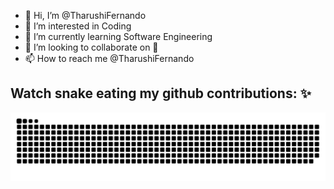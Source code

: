 - 👋 Hi, I’m @TharushiFernando
- 👀 I’m interested in Coding
- 🌱 I’m currently learning Software Engineering
- 💞️ I’m looking to collaborate on 👀
- 📫 How to reach me @TharushiFernando

<!---
TharushiFernando/TharushiFernando is a ✨ special ✨ repository because its `README.md` (this file) appears on your GitHub profile.
You can click the Preview link to take a look at your changes.
--->
## Watch snake eating my github contributions: ✨

![snake gif](https://github.com/tharushifernando/tharushifernando/blob/output/github-contribution-grid-snake.svg)
